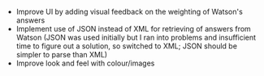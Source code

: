 * Improve UI by adding visual feedback on the weighting of Watson's answers
* Implement use of JSON instead of XML for retrieving of answers from Watson (JSON was used initially but I ran into problems and insufficient time to figure out a solution, so switched to XML; JSON should be simpler to parse than XML)
* Improve look and feel with colour/images
